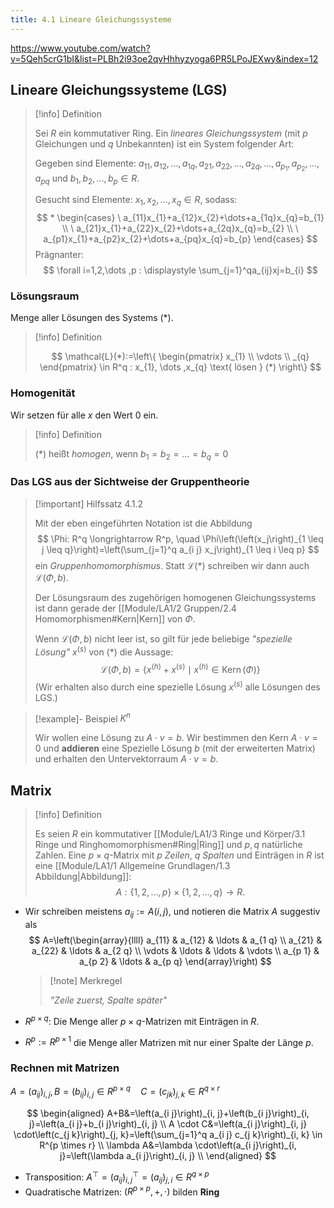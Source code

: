 ```yaml
---
title: 4.1 Lineare Gleichungssysteme
---
```



https://www.youtube.com/watch?v=5Qeh5crG1bI&list=PLBh2i93oe2qvHhhyzyoga6PR5LPoJEXwy&index=12

## Lineare Gleichungssysteme (LGS)

> [!info] Definition 
> 
> Sei $R$ ein kommutativer Ring.
> Ein *lineares Gleichungssystem* (mit $p$ Gleichungen und $q$ Unbekannten) ist ein System folgender Art: 
> 
> Gegeben sind Elemente: 
> $a_{11}, a_{12}, \dots, a_{1q}, a_{21}, a_{22}, \dots, a_{2q}, \dots , a_{p_{1}}, a_{p_{2}}, \dots , a_{pq}$
> und $b_{1},b_{2},\dots,b_{p} \in R$. 
> 
> Gesucht sind Elemente:
> $x_{1},x_{2},\dots,x_{q} \in R$, sodass: 
> $$
> *
> \begin{cases}
> \ a_{11}x_{1}+a_{12}x_{2}+\dots+a_{1q}x_{q}=b_{1} \\
> \ a_{21}x_{1}+a_{22}x_{2}+\dots+a_{2q}x_{q}=b_{2} \\
> \ a_{p1}x_{1}+a_{p2}x_{2}+\dots+a_{pq}x_{q}=b_{p}
> \end{cases}
> $$
> Prägnanter: 
> $$
> \forall i=1,2,\dots ,p : \displaystyle \sum_{j=1}^qa_{ij}xj=b_{i}
> $$

### Lösungsraum

Menge aller Lösungen des Systems $(*)$.

> [!info] Definition 
> 
> $$
> \mathcal{L}(*):=\left\{ \begin{pmatrix} x_{1} \\
> \vdots \\
> _{q}
> \end{pmatrix} \in R^q : x_{1}, \dots ,x_{q} \text{ lösen } (*) \right\}
> $$

### Homogenität

Wir setzen für alle $x$ den Wert $0$ ein.

> [!info] Definition 
> 
> $(*)$ heißt *homogen*, wenn $b_{1}=b_{2}=\dots=b_{q}=0$

### Das LGS aus der Sichtweise der Gruppentheorie

> [!important] Hilfssatz 4.1.2
> 
>Mit der eben eingeführten Notation ist die Abbildung
> $$
> \Phi: R^q \longrightarrow R^p, \quad \Phi\left(\left(x_j\right)_{1 \leq j \leq q}\right)=\left(\sum_{j=1}^q a_{i j} x_j\right)_{1 \leq i \leq p}
> $$
>ein *Gruppenhomomorphismus*. 
>Statt $\mathcal{L}(*)$ schreiben wir dann auch $\mathcal{L}(\Phi, b)$.
>
>Der Lösungsraum des zugehörigen homogenen Gleichungssystems ist dann gerade der [[Module/LA1/2 Gruppen/2.4 Homomorphismen#Kern|Kern]] von $\Phi$. 
>
>Wenn $\mathcal{L}(\Phi, b)$ nicht leer ist, so gilt für jede beliebige *"spezielle Lösung"* $x^{(s)}$ von $(*)$ die Aussage:
>$$
> \mathcal{L}(\Phi, b)=\left\{x^{(h)}+x^{(s)} \mid x^{(h)} \in \operatorname{Kern}(\Phi)\right\}
> $$
> (Wir erhalten also durch eine spezielle Lösung $x^{(s)}$ alle Lösungen des LGS.)

> [!example]- Beispiel $K^n$
> 
> Wir wollen eine Lösung zu $A\cdot v=b$.
> Wir bestimmen den Kern $A \cdot v = 0$ und **addieren** eine Spezielle Lösung $b$ (mit der erweiterten Matrix) und erhalten den Untervektorraum $A \cdot v = b$.

## Matrix

> [!info] Definition 
> 
> Es seien $R$ ein kommutativer [[Module/LA1/3 Ringe und Körper/3.1 Ringe und Ringhomomorphismen#Ring|Ring]] und $p, q$ natürliche Zahlen. 
> Eine $p \times q$-Matrix mit $p$ *Zeilen*, $q$ *Spalten* und Einträgen in $R$ ist eine [[Module/LA1/1 Allgemeine Grundlagen/1.3 Abbildung|Abbildung]]:
> $$
> A:\{1,2, \ldots, p\} \times\{1,2, \ldots, q\} \longrightarrow R .
> $$

- Wir schreiben meistens $a_{i j}:=A(i, j)$, und notieren die Matrix $A$ suggestiv als 
  $$
  A=\left(\begin{array}{llll}
  a_{11} & a_{12} & \ldots & a_{1 q} \\
  a_{21} & a_{22} & \ldots & a_{2 q} \\
  \vdots & \ldots & \ldots & \vdots \\
  a_{p 1} & a_{p 2} & \ldots & a_{p q}
  \end{array}\right)
  $$
  > [!note] Merkregel
  > 
  > *"Zeile zuerst, Spalte später"*

- $R^{p \times q}$: Die Menge aller $p \times q$-Matrizen mit Einträgen in $R$.

- $R^p:=R^{p \times 1}$ die Menge aller Matrizen mit nur einer Spalte der Länge $p$.

### Rechnen mit Matrizen

$A=\left(a_{i j}\right)_{i, j}, B=\left(b_{i j}\right)_{i, j} \in R^{p \times q} \quad C=\left(c_{j k}\right)_{j, k} \in R^{q \times r}$

$$
\begin{aligned}
A+B&=\left(a_{i j}\right)_{i, j}+\left(b_{i j}\right)_{i, j}=\left(a_{i j}+b_{i j}\right)_{i, j} \\
A \cdot C&=\left(a_{i j}\right)_{i, j} \cdot\left(c_{j k}\right)_{j, k}=\left(\sum_{j=1}^q a_{i j} c_{j k}\right)_{i, k} \in R^{p \times r} \\
\lambda A&=\lambda \cdot\left(a_{i j}\right)_{i, j}=\left(\lambda a_{i j}\right)_{i, j} \\
\end{aligned}
$$

- Transposition: $A^{\top}=\left(a_{i j}\right)_{i, j}^{\top}=\left(a_{i j}\right)_{j, i} \in R^{q \times p}$
- Quadratische Matrizen: $\left(R^{p \times p},+, \cdot\right)$ bilden **Ring**